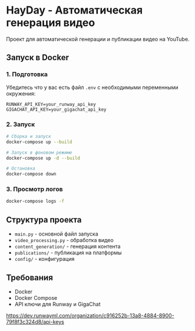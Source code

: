 # HayDay - Автоматическая генерация видео

Проект для автоматической генерации и публикации видео на YouTube.

## Запуск в Docker

### 1. Подготовка

Убедитесь что у вас есть файл `.env` с необходимыми переменными окружения:

```env
RUNWAY_API_KEY=your_runway_api_key
GIGACHAT_API_KEY=your_gigachat_api_key
```

### 2. Запуск

```bash
# Сборка и запуск
docker-compose up --build

# Запуск в фоновом режиме
docker-compose up -d --build

# Остановка
docker-compose down
```

### 3. Просмотр логов

```bash
docker-compose logs -f
```

## Структура проекта

- `main.py` - основной файл запуска
- `video_processing.py` - обработка видео
- `content_generation/` - генерация контента
- `publications/` - публикация на платформы
- `config/` - конфигурация

## Требования

- Docker
- Docker Compose
- API ключи для Runway и GigaChat

https://dev.runwayml.com/organization/c916252b-13a8-4884-8900-79f8f3c324d8/api-keys